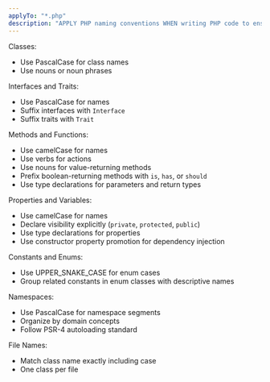 ```yaml
---
applyTo: "*.php"
description: "APPLY PHP naming conventions WHEN writing PHP code to ensure consistency, readability, and maintainability across the codebase"
---
```


Classes:
- Use PascalCase for class names
- Use nouns or noun phrases

Interfaces and Traits:
- Use PascalCase for names
- Suffix interfaces with `Interface`
- Suffix traits with `Trait`

Methods and Functions:
- Use camelCase for names
- Use verbs for actions
- Use nouns for value-returning methods
- Prefix boolean-returning methods with `is`, `has`, or `should`
- Use type declarations for parameters and return types

Properties and Variables:
- Use camelCase for names
- Declare visibility explicitly (`private`, `protected`, `public`)
- Use type declarations for properties
- Use constructor property promotion for dependency injection

Constants and Enums:
- Use UPPER_SNAKE_CASE for enum cases
- Group related constants in enum classes with descriptive names

Namespaces:
- Use PascalCase for namespace segments
- Organize by domain concepts
- Follow PSR-4 autoloading standard

File Names:
- Match class name exactly including case
- One class per file